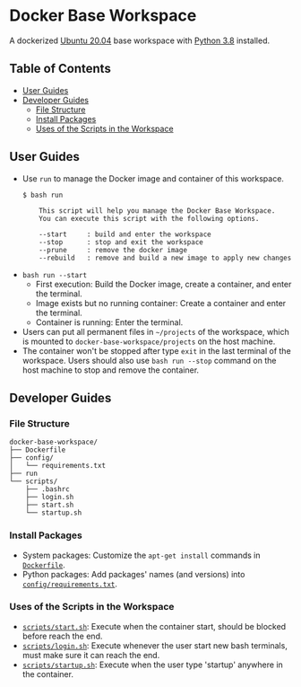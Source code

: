 # Docker Base Workspace
A dockerized [Ubuntu 20.04](https://hub.docker.com/_/ubuntu/) base workspace with [Python 3.8](https://packages.ubuntu.com/focal/python3.8) installed.

## Table of Contents
- [User Guides](#user-guides)
- [Developer Guides](#developer-guides)
    - [File Structure](#file-structure)
    - [Install Packages](#install-packages)
    - [Uses of the Scripts in the Workspace](#uses-of-the-scripts-in-the-workspace)

## User Guides
- Use `run` to manage the Docker image and container of this workspace.
    ```
    $ bash run

        This script will help you manage the Docker Base Workspace.
        You can execute this script with the following options.

        --start     : build and enter the workspace
        --stop      : stop and exit the workspace
        --prune     : remove the docker image
        --rebuild   : remove and build a new image to apply new changes
    ```
- `bash run --start`
    - First execution: Build the Docker image, create a container, and enter the terminal.
    - Image exists but no running container: Create a container and enter the terminal.
    - Container is running: Enter the terminal.
- Users can put all permanent files in `~/projects` of the workspace, which is mounted to `docker-base-workspace/projects` on the host machine.
- The container won't be stopped after type `exit` in the last terminal of the workspace. Users should also use `bash run --stop` command on the host machine to stop and remove the container.

## Developer Guides
### File Structure
```
docker-base-workspace/
├── Dockerfile
├── config/
│   └── requirements.txt
├── run
└── scripts/
    ├── .bashrc
    ├── login.sh
    ├── start.sh
    └── startup.sh
```

### Install Packages
- System packages: Customize the `apt-get install` commands in [`Dockerfile`](Dockerfile).
- Python packages: Add packages' names (and versions) into [`config/requirements.txt`](config/requirements.txt).

### Uses of the Scripts in the Workspace
- [`scripts/start.sh`](scripts/start.sh): Execute when the container start, should be blocked before reach the end.
- [`scripts/login.sh`](scripts/login.sh): Execute whenever the user start new bash terminals, must make sure it can reach the end.
- [`scripts/startup.sh`](scripts/startup.sh): Execute when the user type 'startup' anywhere in the container.
